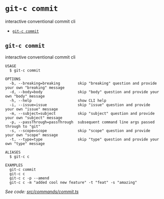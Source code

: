 # `git-c commit`

interactive conventional commit cli

- [`git-c commit`](#git-c-commit)

## `git-c commit`

interactive conventional commit cli

```
USAGE
  $ git-c commit

OPTIONS
  -b, --breaking=breaking        skip "breaking" question and provide your own "breaking" message
  -d, --body=body                skip "body" question and provide your own "body" message
  -h, --help                     show CLI help
  -i, --issue=issue              skip "issue" question and provide your own "issue" message
  -m, --subject=subject          skip "subject" question and provide your own "subject" message
  -p, --passThrough=passThrough  subsequent command line args passed through to "git"
  -s, --scope=scope              skip "scope" question and provide your own "scope" message
  -t, --type=type                skip "type" question and provide your own "type" message

ALIASES
  $ git-c c

EXAMPLES
  git-c commit
  git-c c
  git-c c -p --amend
  git-c c -m "added cool new feature" -t "feat" -s "amazing"
```

_See code: [src/commands/commit.ts](https://github.com/comparto/git-c/blob/v1.0.1/src/commands/commit.ts)_

